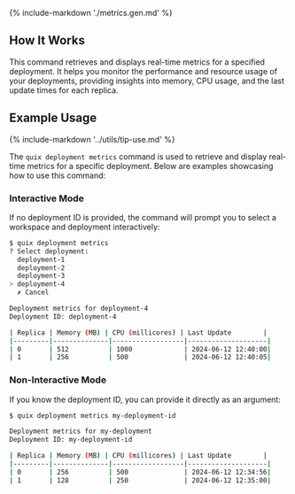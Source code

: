 {% include-markdown './metrics.gen.md' %}

## How It Works

This command retrieves and displays real-time metrics for a specified deployment. It helps you monitor the performance and resource usage of your deployments, providing insights into memory, CPU usage, and the last update times for each replica.

## Example Usage

{% include-markdown '../utils/tip-use.md' %}

The `quix deployment metrics` command is used to retrieve and display real-time metrics for a specific deployment. Below are examples showcasing how to use this command:

### Interactive Mode

If no deployment ID is provided, the command will prompt you to select a workspace and deployment interactively:

```bash
$ quix deployment metrics
? Select deployment:
  deployment-1
  deployment-2
  deployment-3
> deployment-4
  ✗ Cancel

Deployment metrics for deployment-4
Deployment ID: deployment-4

| Replica | Memory (MB) | CPU (millicores) | Last Update        |
|---------|--------------|------------------|--------------------|
| 0       | 512          | 1000             | 2024-06-12 12:40:00|
| 1       | 256          | 500              | 2024-06-12 12:40:05|
```

### Non-Interactive Mode

If you know the deployment ID, you can provide it directly as an argument:

```bash
$ quix deployment metrics my-deployment-id

Deployment metrics for my-deployment
Deployment ID: my-deployment-id

| Replica | Memory (MB) | CPU (millicores) | Last Update        |
|---------|--------------|------------------|--------------------|
| 0       | 256          | 500              | 2024-06-12 12:34:56|
| 1       | 128          | 250              | 2024-06-12 12:35:00|
```
